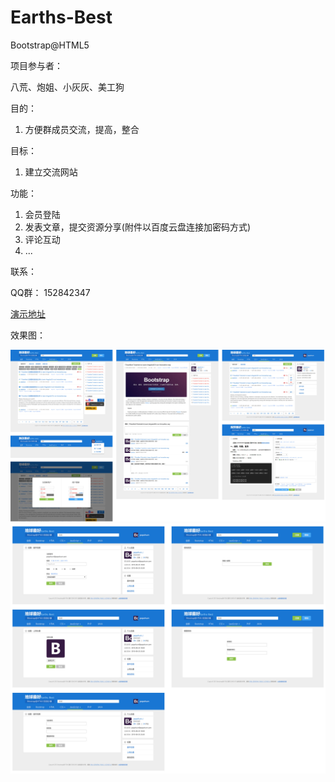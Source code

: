 # Earths-Best
Bootstrap@HTML5

项目参与者：

八荒、炮姐、小灰灰、美工狗

目的：

1. 方便群成员交流，提高，整合

目标：

1. 建立交流网站

功能：

1. 会员登陆
2. 发表文章，提交资源分享(附件以百度云盘连接加密码方式)
3. 评论互动
4. ...

联系：

QQ群：
152842347

<a href="http://tiano.gotoip4.com">演示地址</a>

效果图：

<img src="image-1.jpg" alt="">

<img src="image-2.jpg" alt="">
